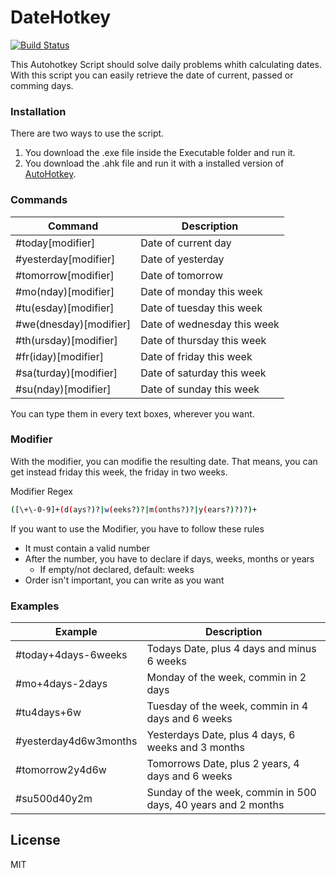 # DateHotkey

[![Build Status](https://travis-ci.org/joemccann/dillinger.svg?branch=master)](https://travis-ci.org/joemccann/dillinger)

This Autohotkey Script should solve daily problems whith calculating dates. With this script you can easily retrieve the date of current, passed or comming days.


### Installation

There are two ways to use the script.
1. You download the .exe file inside the Executable folder and run it.
2. You download the .ahk file and run it with a installed version of [AutoHotkey](https://www.autohotkey.com).


### Commands
|Command|Description|
|-------|-----------|
|#today[modifier]|Date of current day|
|#yesterday[modifier]|Date of yesterday|
|#tomorrow[modifier]|Date of tomorrow|
|#mo(nday)[modifier]|Date of monday this week|
|#tu(esday)[modifier]|Date of tuesday this week|
|#we(dnesday)[modifier]|Date of wednesday this week|
|#th(ursday)[modifier]|Date of thursday this week|
|#fr(iday)[modifier]|Date of friday this week|
|#sa(turday)[modifier]|Date of saturday this week|
|#su(nday)[modifier]|Date of sunday this week|

You can type them in every text boxes, wherever you want.

### Modifier
With the modifier, you can modifie the resulting date. That means, you can get instead friday this week, the friday in two weeks.

Modifier Regex
```sh
([\+\-0-9]+(d(ays?)?|w(eeks?)?|m(onths?)?|y(ears?)?)?)+
```

If you want to use the Modifier, you have to follow these rules
 - It must contain a valid number
 - After the number, you have to declare if days, weeks, months or years
   - If empty/not declared, default: weeks
 - Order isn't important, you can write as you want

### Examples
|Example|Description|
|-------|-----------|
|#today+4days-6weeks|Todays Date, plus 4 days and minus 6 weeks|
|#mo+4days-2days|Monday of the week, commin in 2 days|
|#tu4days+6w|Tuesday of the week, commin in 4 days and 6 weeks|
|#yesterday4d6w3months|Yesterdays Date, plus 4 days, 6 weeks and 3 months|
|#tomorrow2y4d6w|Tomorrows Date, plus 2 years, 4 days and 6 weeks|
|#su500d40y2m|Sunday of the week, commin in 500 days, 40 years and 2 months|


License
----

MIT
